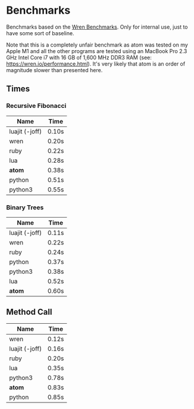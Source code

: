 # Benchmarks

Benchmarks based on the [Wren Benchmarks](https://github.com/wren-lang/wren/tree/main/test/benchmark). Only for internal
use, just to have some sort of baseline.

Note that this is a completely unfair benchmark as atom was tested on my Apple M1 and all the other programs are tested
using an MacBook Pro 2.3 GHz Intel Core i7 with 16 GB of 1,600 MHz DDR3 RAM (see: https://wren.io/performance.html).
It's very likely that atom is an order of magnitude slower than presented here.

## Times

### Recursive Fibonacci

| Name | Time |
|------|------|
| luajit (-joff) | 0.10s |
| wren | 0.20s |
| ruby | 0.22s |
| lua | 0.28s |
| **atom** | 0.38s |
| python | 0.51s |
| python3 | 0.55s |

### Binary Trees

| Name | Time |
|------|------|
| luajit (-joff) | 0.11s |
| wren | 0.22s |
| ruby | 0.24s |
| python | 0.37s |
| python3 | 0.38s |
| lua | 0.52s |
| **atom** | 0.60s |

## Method Call

| Name | Time |
|------|------|
| wren | 0.12s |
| luajit (-joff) | 0.16s |
| ruby | 0.20s |
| lua | 0.35s |
| python3 | 0.78s |
| **atom** | 0.83s |
| python | 0.85s |
